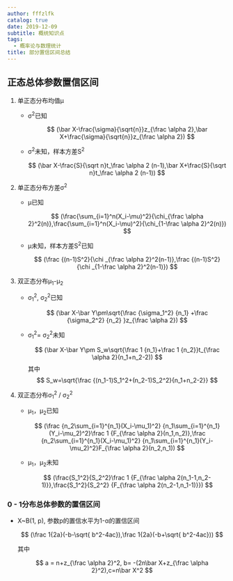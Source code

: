 ```yaml
---
author: fffzlfk
catalog: true
date: 2019-12-09
subtitle: 概统知识点
tags:
  - 概率论与数理统计
title: 部分置信区间总结
---
```



## 正态总体参数置信区间

1. 单正态分布均值μ

   * σ<sup>2</sup>已知

     $$
     (\bar X-\frac{\sigma}{\sqrt{n}}z_{\frac \alpha 2},\bar X+\frac{\sigma}{\sqrt{n}}z_{\frac \alpha 2})
     $$

   * σ<sup>2</sup>未知，样本方差S<sup>2</sup>

     $$
     (\bar X-\frac{S}{\sqrt n}t_\frac \alpha 2 (n-1),\bar X+\frac{S}{\sqrt n}t_\frac \alpha 2 (n-1))
     $$

2. 单正态分布方差σ<sup>2</sup>

   * μ已知

     $$
     (\frac{\sum_{i=1}^n(X_i-\mu)^2}{\chi_{\frac \alpha 2}^2(n)},\frac{\sum_{i=1}^n(X_i-\mu)^2}{\chi_{1-\frac \alpha 2}^2(n)})
     $$

   * μ未知，样本方差S<sup>2</sup>已知

     $$
     (\frac {(n-1)S^2}{\chi _{\frac \alpha 2}^2(n-1)},\frac {(n-1)S^2}{\chi _{1-\frac \alpha 2}^2(n-1)})
     $$

3. 双正态分布μ<sub>1</sub>-μ<sub>2</sub>

   * σ<sub>1</sub><sup>2</sup>, σ<sub>2</sub><sup>2</sup>已知

     $$
     (\bar X-\bar Y\pm\sqrt{\frac {\sigma_1^2} {n_1} +\frac {\sigma_2^2} {n_2} }z_{\frac \alpha 2})
     $$

   * σ<sub>1</sub><sup>2</sup>= σ<sub>2</sub><sup>2</sup>未知

     $$
     (\bar X-\bar Y\pm S_w\sqrt{\frac 1 {n_1}+\frac 1 {n_2}}t_{\frac \alpha 2}(n_1+n_2-2))
     $$
     其中
     $$
     S_w=\sqrt{\frac {(n_1-1)S_1^2+(n_2-1)S_2^2}{n_1+n_2-2}}
     $$

4. 双正态分布σ<sub>1</sub><sup>2</sup> / σ<sub>2</sub><sup>2</sup>

   * μ<sub>1</sub>，μ<sub>2</sub>已知

     $$
     (\frac {n_2\sum_{i=1}^{n_1}(X_i-\mu_1)^2} {n_1\sum_{i=1}^{n_1}(Y_i-\mu_2)^2}\frac 1 {F_{\frac \alpha 2}(n_1,n_2)},\frac {n_2\sum_{i=1}^{n_1}(X_i-\mu_1)^2} {n_1\sum_{i=1}^{n_1}(Y_i-\mu_2)^2}F_{\frac \alpha 2}(n_2,n_1))
     $$

   * μ<sub>1</sub>，μ<sub>2</sub>未知

     $$
     (\frac{S_1^2}{S_2^2}\frac 1 {F_{\frac \alpha 2(n_1-1,n_2-1)}},\frac{S_1^2}{S_2^2} {F_{\frac \alpha 2(n_2-1,n_1-1)}})
     $$

### 0 - 1分布总体参数的置信区间

* X~B(1, p), 参数p的置信水平为1-α的置信区间

  $$
  (\frac 1{2a}(-b-\sqrt{ b^2-4ac}),\frac 1{2a}(-b+\sqrt{ b^2-4ac}))
  $$


  其中
  
  $$
  a = n+z_{\frac \alpha 2}^2, b= -(2n\bar X+z_{\frac \alpha 2}^2),c=n\bar X^2
  $$